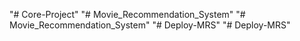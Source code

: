 "# Core-Project" 
"# Movie_Recommendation_System" 
"# Movie_Recommendation_System" 
"# Deploy-MRS" 
"# Deploy-MRS" 
